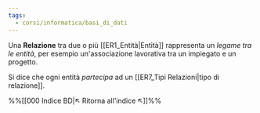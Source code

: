 ```yaml
---
tags:
  - corsi/informatica/basi_di_dati
---
```

Una **Relazione** tra due o più [[ER1_Entità|Entità]] rappresenta un *legame tra le entità*, per esempio un'associazione lavorativa tra un impiegato e un progetto.

Si dice che ogni entità *partecipa* ad un [[ER7_Tipi Relazioni|tipo di relazione]].

%%[[000 Indice BD|↖ Ritorna all'indice ↖]]%%